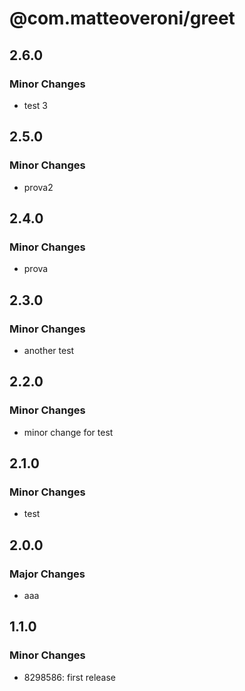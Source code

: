 # @com.matteoveroni/greet

## 2.6.0

### Minor Changes

- test 3

## 2.5.0

### Minor Changes

- prova2

## 2.4.0

### Minor Changes

- prova

## 2.3.0

### Minor Changes

- another test

## 2.2.0

### Minor Changes

- minor change for test

## 2.1.0

### Minor Changes

- test

## 2.0.0

### Major Changes

- aaa

## 1.1.0

### Minor Changes

- 8298586: first release
